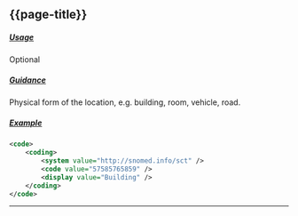 ## {{page-title}}

<h5><ins>Usage</ins></h5>

<span class="mro-circle optional" title="Optional"></span> Optional

<h5><ins>Guidance</ins></h5>

Physical form of the location, e.g. building, room, vehicle, road.

<h5><ins>Example</ins></h5>

```xml
<code>
    <coding>
        <system value="http://snomed.info/sct" />
        <code value="57585765859" />
        <display value="Building" /> 
    </coding>
</code>
```

---